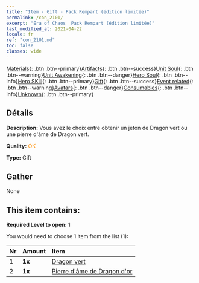 ```yaml
---
title: "Item - Gift - Pack Rempart (édition limitée)"
permalink: /con_2101/
excerpt: "Era of Chaos  Pack Rempart (édition limitée)"
last_modified_at: 2021-04-22
locale: fr
ref: "con_2101.md"
toc: false
classes: wide
---
```

 [Materials](/ItemsFR/){: .btn .btn--primary}[Artifacts](/ItemsFR/Artifacts/){: .btn .btn--success}[Unit Soul](/ItemsFR/UnitSoul/){: .btn .btn--warning}[Unit Awakening](/ItemsFR/UnitAwakening/){: .btn .btn--danger}[Hero Soul](/ItemsFR/HeroSoul/){: .btn .btn--info}[Hero SKill](/ItemsFR/HeroSkill/){: .btn .btn--primary}[Gift](/ItemsFR/Gift/){: .btn .btn--success}[Event related](/ItemsFR/Events/){: .btn .btn--warning}[Avatars](/ItemsFR/Avatars/){: .btn .btn--danger}[Consumables](/ItemsFR/Consumables/){: .btn .btn--info}[Unknown](/ItemsFR/Unknown/){: .btn .btn--primary}

## Détails
 **Description:** Vous avez le choix entre obtenir un jeton de Dragon vert ou une pierre d'âme de Dragon vert.

 **Quality:** <span style="color: #FF8C00">OK</span>

 **Type:** Gift

## Gather

  None

## This item contains:

 **Required Level to open:** 1

 You would need to choose 1 item from the list (1):

  | Nr | Amount |     Item    |
  |:---|:-------|:------------|
  | 1 |  **1x** | [Dragon vert](/ItemsFR/unt_205/) |  | 
  | 2 |  **1x** | [Pierre d'âme de Dragon d'or](/ItemsFR/unt_295/) |  | 
